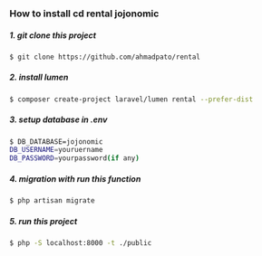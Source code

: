 ### How to install cd rental jojonomic
##### 1. git clone this project

```bash
$ git clone https://github.com/ahmadpato/rental 
```


##### 2. install lumen

```bash
$ composer create-project laravel/lumen rental --prefer-dist
```

##### 3. setup database in .env

```bash
$ DB_DATABASE=jojonomic
DB_USERNAME=youruername
DB_PASSWORD=yourpassword(if any)
```

##### 4. migration with run this function
```bash
$ php artisan migrate

```

##### 5. run this project
```bash
$ php -S localhost:8000 -t ./public
```
